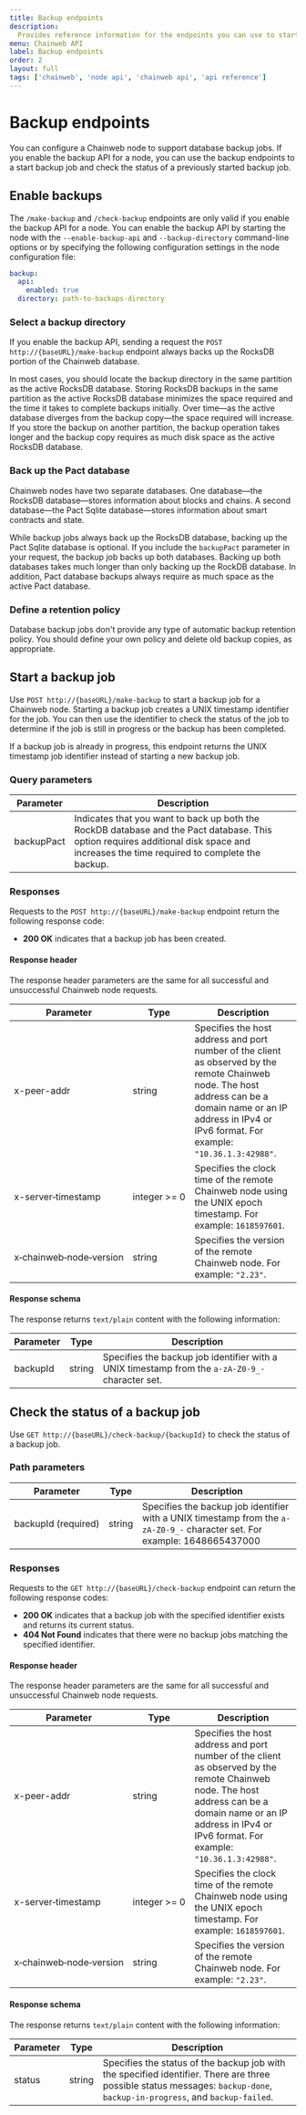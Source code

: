 ```yaml
---
title: Backup endpoints
description:
  Provides reference information for the endpoints you can use to start or query the status of database backups for a node.
menu: Chainweb API
label: Backup endpoints
order: 2
layout: full
tags: ['chainweb', 'node api', 'chainweb api', 'api reference']
---
```


# Backup endpoints

You can configure a Chainweb node to support database backup jobs.
If you enable the backup API for a node, you can use the backup endpoints to a start backup job and check the status of a previously started backup job.

## Enable backups

The `/make-backup` and `/check-backup` endpoints are only valid if you enable the backup API for a node.
You can enable the backup API by starting the node with the `--enable-backup-api` and `--backup-directory` command-line options or by specifying the following configuration settings in the node configuration file:

```yaml
backup:
  api:
    enabled: true
  directory: path-to-backups-directory
```

### Select a backup directory

If you enable the backup API, sending a request the `POST http://{baseURL}/make-backup` endpoint always backs up the RocksDB portion of the Chainweb database.

In most cases, you should locate the backup directory in the same partition as the active RocksDB database.
Storing RocksDB backups in the same partition as the active RocksDB database minimizes the space required and the time it takes to complete backups initially.
Over time—as the active database diverges from the backup copy—the space required will increase. 
If you store the backup on another partition, the backup operation takes longer and the backup copy requires as much disk space as the active RocksDB database.

### Back up the Pact database

Chainweb nodes have two separate databases.
One database—the RocksDB database—stores information about blocks and chains.
A second database—the Pact Sqlite database—stores information about smart contracts and state. 

While backup jobs always back up the RocksDB database, backing up the Pact Sqlite database is optional.
If you include the `backupPact` parameter in your request, the backup job backs up both databases.
Backing up both databases takes much longer than only backing up the RockDB database.
In addition, Pact database backups always require as much space as the active Pact database.

### Define a retention policy

Database backup jobs don't provide any type of automatic backup retention policy.
You should define your own policy and delete old backup copies, as appropriate.

## Start a backup job

Use `POST http://{baseURL}/make-backup` to start a backup job for a Chainweb node.
Starting a backup job creates a UNIX timestamp identifier for the job.
You can then use the identifier to check the status of the job to determine if the job is still in progress or the backup has been completed.

If a backup job is already in progress, this endpoint returns the UNIX timestamp job identifier instead of starting a new backup job.

### Query parameters

| Parameter | Description
| --------- | -----------
| backupPact | Indicates that you want to back up both the RockDB database and the Pact database. This option requires additional disk space and increases the time required to complete the backup.

### Responses

Requests to the `POST http://{baseURL}/make-backup` endpoint return the following response code:

- **200 OK** indicates that a backup job has been created.

#### Response header

The response header parameters are the same for all successful and unsuccessful Chainweb node requests.

| Parameter | Type | Description
| --------- | ---- | -----------
| x-peer-addr | string | Specifies the host address and port number of the client as observed by the remote Chainweb node. The host address can be a domain name or an IP address in IPv4 or IPv6 format. For example: `"10.36.1.3:42988"`.
| x-server&#8209;timestamp | integer&nbsp;>=&nbsp;0 | Specifies the clock time of the remote Chainweb node using the UNIX epoch timestamp. For example: `1618597601`.
| x&#8209;chainweb&#8209;node&#8209;version	| string | Specifies the version of the remote Chainweb node. For example: `"2.23"`.

#### Response schema

The response returns `text/plain` content with the following information:

| Parameter | Type | Description
| --------- | ---- | -----------
| backupId | string | Specifies the backup job identifier with a UNIX timestamp from the `a-zA-Z0-9_-` character set.

## Check the status of a backup job

Use `GET http://{baseURL}/check-backup/{backupId}` to check the status of a backup job.

### Path parameters

| Parameter | Type | Description
| --------- | ---- | -----------
| backupId&nbsp;(required) | string | Specifies the backup job identifier with a UNIX timestamp from the `a-zA-Z0-9_-` character set. For example: 1648665437000

### Responses

Requests to the `GET http://{baseURL}/check-backup` endpoint can return the following response codes:

- **200 OK** indicates that a backup job with the specified identifier exists and returns its current status.
- **404 Not Found** indicates that there were no backup jobs matching the specified identifier.

#### Response header

The response header parameters are the same for all successful and unsuccessful Chainweb node requests.

| Parameter | Type | Description
| --------- | ---- | -----------
| x-peer-addr | string | Specifies the host address and port number of the client as observed by the remote Chainweb node. The host address can be a domain name or an IP address in IPv4 or IPv6 format. For example: `"10.36.1.3:42988"`.
| x-server&#8209;timestamp | integer&nbsp;>=&nbsp;0 | Specifies the clock time of the remote Chainweb node using the UNIX epoch timestamp. For example: `1618597601`.
| x&#8209;chainweb&#8209;node&#8209;version	| string | Specifies the version of the remote Chainweb node. For example: `"2.23"`.

#### Response schema

The response returns `text/plain` content with the following information:

| Parameter | Type | Description
| --------- | ---- | -----------
| status | string | Specifies the status of the backup job with the specified identifier. There are three possible status messages: `backup-done`, `backup-in-progress`, and `backup-failed`.

